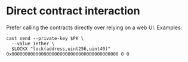 # Direct contract interaction

Prefer calling the contracts directly over relying on a web UI. Examples:

```
cast send --private-key $PK \
  --value 1ether \
  $LOCKX "lock(address,uint256,uint40)" 0x0000000000000000000000000000000000000000 0 0
```
